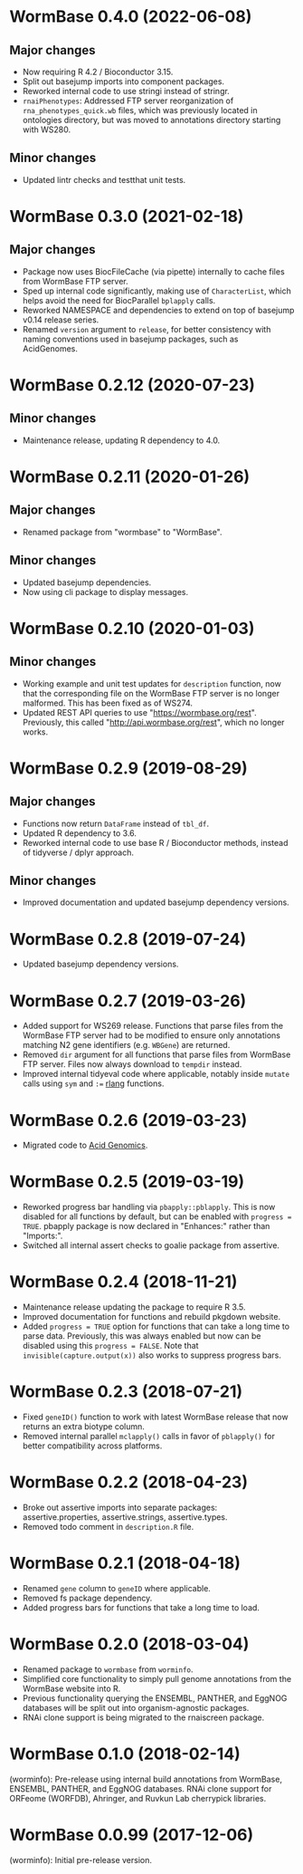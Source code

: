 # WormBase 0.4.0 (2022-06-08)

## Major changes

- Now requiring R 4.2 / Bioconductor 3.15.
- Split out basejump imports into component packages.
- Reworked internal code to use stringi instead of stringr.
- `rnaiPhenotypes`: Addressed FTP server reorganization of
  `rna_phenotypes_quick.wb` files, which was previously located in ontologies
  directory, but was moved to annotations directory starting with WS280.

## Minor changes

- Updated lintr checks and testthat unit tests.

# WormBase 0.3.0 (2021-02-18)

## Major changes

- Package now uses BiocFileCache (via pipette) internally to cache files
  from WormBase FTP server.
- Sped up internal code significantly, making use of `CharacterList`, which
  helps avoid the need for BiocParallel `bplapply` calls.
- Reworked NAMESPACE and dependencies to extend on top of basejump v0.14
  release series.
- Renamed `version` argument to `release`, for better consistency with naming
  conventions used in basejump packages, such as AcidGenomes.

# WormBase 0.2.12 (2020-07-23)

## Minor changes

- Maintenance release, updating R dependency to 4.0.

# WormBase 0.2.11 (2020-01-26)

## Major changes

- Renamed package from "wormbase" to "WormBase".

## Minor changes

- Updated basejump dependencies.
- Now using cli package to display messages.

# WormBase 0.2.10 (2020-01-03)

## Minor changes

- Working example and unit test updates for `description` function, now that
  the corresponding file on the WormBase FTP server is no longer malformed.
  This has been fixed as of WS274.
- Updated REST API queries to use "https://wormbase.org/rest". Previously, this
  called "http://api.wormbase.org/rest", which no longer works.

# WormBase 0.2.9 (2019-08-29)

## Major changes

- Functions now return `DataFrame` instead of `tbl_df`.
- Updated R dependency to 3.6.
- Reworked internal code to use base R / Bioconductor methods, instead of
  tidyverse / dplyr approach.

## Minor changes

- Improved documentation and updated basejump dependency versions.

# WormBase 0.2.8 (2019-07-24)

- Updated basejump dependency versions.

# WormBase 0.2.7 (2019-03-26)

- Added support for WS269 release. Functions that parse files from the WormBase
  FTP server had to be modified to ensure only annotations matching N2 gene
  identifiers (e.g. `WBGene`) are returned.
- Removed `dir` argument for all functions that parse files from WormBase FTP
  server. Files now always download to `tempdir` instead.
- Improved internal tidyeval code where applicable, notably inside `mutate`
  calls using `sym` and `:=` [rlang][] functions.

# WormBase 0.2.6 (2019-03-23)

- Migrated code to [Acid Genomics][].

# WormBase 0.2.5 (2019-03-19)

- Reworked progress bar handling via `pbapply::pblapply`. This is now disabled
  for all functions by default, but can be enabled with `progress = TRUE`.
  pbapply package is now declared in "Enhances:" rather than "Imports:".
- Switched all internal assert checks to goalie package from assertive.

# WormBase 0.2.4 (2018-11-21)

- Maintenance release updating the package to require R 3.5.
- Improved documentation for functions and rebuild pkgdown website.
- Added `progress = TRUE` option for functions that can take a long time to
  parse data. Previously, this was always enabled but now can be disabled
  using this `progress = FALSE`. Note that `invisible(capture.output(x))` also
  works to suppress progress bars.

# WormBase 0.2.3 (2018-07-21)

- Fixed `geneID()` function to work with latest WormBase release that now
  returns an extra biotype column.
- Removed internal parallel `mclapply()` calls in favor of `pblapply()` for
  better compatibility across platforms.

# WormBase 0.2.2 (2018-04-23)

- Broke out assertive imports into separate packages: assertive.properties,
  assertive.strings, assertive.types.
- Removed todo comment in `description.R` file.

# WormBase 0.2.1 (2018-04-18)

- Renamed `gene` column to `geneID` where applicable.
- Removed fs package dependency.
- Added progress bars for functions that take a long time to load.

# WormBase 0.2.0 (2018-03-04)

- Renamed package to `wormbase` from `worminfo`.
- Simplified core functionality to simply pull genome annotations from the
  WormBase website into R.
- Previous functionality querying the ENSEMBL, PANTHER, and EggNOG databases
  will be split out into organism-agnostic packages.
- RNAi clone support is being migrated to the rnaiscreen package.

# WormBase 0.1.0 (2018-02-14)

(worminfo): Pre-release using internal build annotations from WormBase, ENSEMBL,
PANTHER, and EggNOG databases. RNAi clone support for ORFeome (WORFDB),
Ahringer, and Ruvkun Lab cherrypick libraries.

# WormBase 0.0.99 (2017-12-06)

(worminfo): Initial pre-release version.

[Acid Genomics]: https://acidgenomics.com/
[rlang]: https://rlang.r-lib.org/
